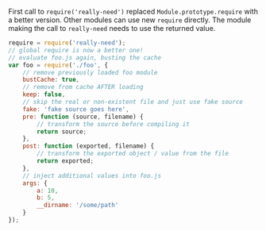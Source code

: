 First call to `require('really-need')` replaced `Module.prototype.require` with a better version.
Other modules can use new `require` directly. The module making the call to `really-need` needs
to use the returned value.

```js
require = require('really-need');
// global require is now a better one!
// evaluate foo.js again, busting the cache
var foo = require('./foo', {
    // remove previously loaded foo module
    bustCache: true,
    // remove from cache AFTER loading
    keep: false,
    // skip the real or non-existent file and just use fake source
    fake: 'fake source goes here',
    pre: function (source, filename) {
        // transform the source before compiling it
        return source;
    },
    post: function (exported, filename) {
        // transform the exported object / value from the file
        return exported;
    },
    // inject additional values into foo.js
    args: {
        a: 10,
        b: 5,
        __dirname: '/some/path'
    }
});
```
